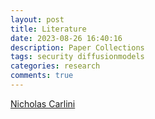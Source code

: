 ```yaml
---
layout: post
title: Literature
date: 2023-08-26 16:40:16
description: Paper Collections
tags: security diffusionmodels
categories: research
comments: true
---
```


[Nicholas Carlini](https://nicholas.carlini.com/writing/2019/all-adversarial-example-papers.html)
